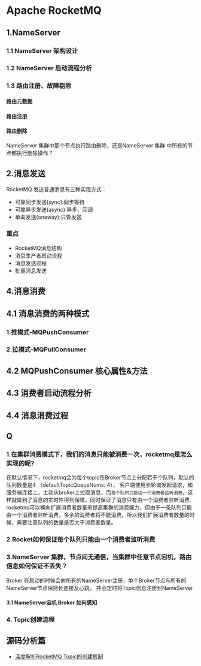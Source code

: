 # Apache RocketMQ 
## 1.NameServer
### 1.1 NameServer 架构设计
### 1.2 NameServer 启动流程分析
### 1.3 路由注册、故障剔除
#### 路由元数据
#### 路由注册
#### 路由删除
NameServer 集群中那个节点执行路由删除，还是NameServer 集群 中所有的节点都执行删除操作？

## 2.消息发送
RocketMQ 发送普通消息有三种实现方式：
- 可靠同步发送(sync):同步等待
- 可靠异步发送(async):异步、回调
- 单向发送(oneway):只管发送
### 重点
- RocketMQ消息结构
- 消息生产者启动流程
- 消息发送过程
- 批量消息发送
## 4.消息消费
## 4.1 消息消费的两种模式
### 1.推模式-MQPushConsumer
### 2.拉模式-MQPullConsumer
## 4.2 MQPushConsumer 核心属性&方法
## 4.3 消费者启动流程分析
## 4.4 消息消费过程



## Q
### 1.在集群消费模式下，我们的消息只能被消费一次，rocketmq是怎么实现的呢?

在默认情况下，rocketmq会为每个topic在Broker节点上分配若干个队列，默认的队列数量是4 （defaultTopicQueueNums: 4），
客户端使用长轮询发起请求，和服务端连接上，主动从broker上拉取消息，而`每个队列只能由一个消费者监听消费`，这样就做到了消息的实时性得到保障，同时保证了消息只有由一个消费者监听消费.
rocketmq可以横向扩展消费者数量来提高集群的消费能力，但由于一条队列只能由一个消费者监听消费，多余的消费者将不能消费，所以我们扩展消费者数量的时候，需要注意队列的数量是否大于消费者数量。
### 2.Rocket如何保证每个队列只能由一个消费者监听消费
### 3.NameServer 集群，节点间无通信，当集群中任意节点宕机，路由信息如何保证不丢失？
Broker 在启动的时候会向所有的NameServer注册，单个Broker节点与所有的NameServer节点保持长连接及心跳，
并会定时将Topic信息注册到NameServer
#### 3.1  NameServer宕机 Broker 如何感知
### 4. Topic创建流程

## 源码分析篇
- [深度解析RocketMQ Topic的创建机制](http://objcoding.com/2019/03/31/rocketmq-topic/)
